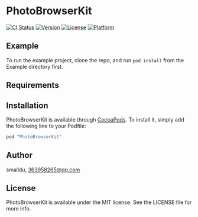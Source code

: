 # PhotoBrowserKit

[![CI Status](http://img.shields.io/travis/smalldu/PhotoBrowserKit.svg?style=flat)](https://travis-ci.org/smalldu/PhotoBrowserKit)
[![Version](https://img.shields.io/cocoapods/v/PhotoBrowserKit.svg?style=flat)](http://cocoapods.org/pods/PhotoBrowserKit)
[![License](https://img.shields.io/cocoapods/l/PhotoBrowserKit.svg?style=flat)](http://cocoapods.org/pods/PhotoBrowserKit)
[![Platform](https://img.shields.io/cocoapods/p/PhotoBrowserKit.svg?style=flat)](http://cocoapods.org/pods/PhotoBrowserKit)

## Example

To run the example project, clone the repo, and run `pod install` from the Example directory first.

## Requirements

## Installation

PhotoBrowserKit is available through [CocoaPods](http://cocoapods.org). To install
it, simply add the following line to your Podfile:

```ruby
pod "PhotoBrowserKit"
```

## Author

smalldu, 363958265@qq.com

## License

PhotoBrowserKit is available under the MIT license. See the LICENSE file for more info.
